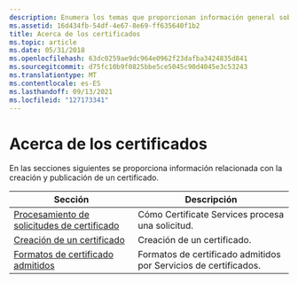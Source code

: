```yaml
---
description: Enumera los temas que proporcionan información general sobre la creación y publicación de certificados.
ms.assetid: 16d434fb-54df-4e67-8e69-ff635640f1b2
title: Acerca de los certificados
ms.topic: article
ms.date: 05/31/2018
ms.openlocfilehash: 63dc0259ae9dc964e0962f23dafba3424835d841
ms.sourcegitcommit: d75fc10b9f0825bbe5ce5045c90d4045e3c53243
ms.translationtype: MT
ms.contentlocale: es-ES
ms.lasthandoff: 09/13/2021
ms.locfileid: "127173341"
---
```

# <a name="about-certificates"></a>Acerca de los certificados

En las secciones siguientes se proporciona información relacionada con la creación y publicación de un certificado.



| Sección                                                                | Descripción                                            |
|------------------------------------------------------------------------|--------------------------------------------------------|
| [Procesamiento de solicitudes de certificado](processing-certificate-requests.md) | Cómo Certificate Services procesa una solicitud.          |
| [Creación de un certificado](building-a-certificate.md)                   | Creación de un certificado.                                |
| [Formatos de certificado admitidos](supported-certificate-formats.md)     | Formatos de certificado admitidos por Servicios de certificados. |



 

 

 



